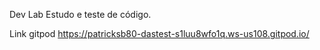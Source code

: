 Dev Lab
Estudo e teste de código.

Link gitpod https://patricksb80-dastest-s1luu8wfo1q.ws-us108.gitpod.io/
